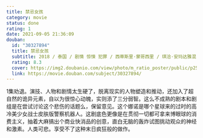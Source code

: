 ```yaml
---
title: 禁忌女孩
category: movie
status: done
rating: 1
date: 2021-09-05 21:36:09
douban:
  id: "30327894"
  title: 禁忌女孩
  subtitle: 2018 / 泰国 / 剧情 惊悚 犯罪 / 西蒂斯里·蒙哥西里 / 琪洽·安玛达雅混 Up Poompat Iam-samang
  rating: 8.3
  cover: https://img2.doubanio.com/view/photo/m_ratio_poster/public/p2567702923.jpg
  link: https://movie.douban.com/subject/30327894/
---
```


1集劝退。演技、人物和剧情太生硬了，脱离现实的人物塑造和推动，还加入了超自然的诡异元素，自以为很惊心动魄，实则添了三分弱智。这么不成熟的剧本和剧组是在尝试讨论这个悲伤的话题么，保留意见。这个娜诺是哪个星球来的过时的高冷美少女战士皮肤版警察机器人。这剧底色更像是在贯彻一切都可拿来博眼球的消费主义，抽着大麻搞出个商业快消品的创意，直白无脑的轰炸试图挑动观众的神经和激素。人类可悲。享受不了这种末日疯狂般的做作。